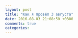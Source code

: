 ```yaml
---
layout: post
title: "Как я провёл 3 августа"
date: 2016-08-03 21:08:50 +0300
comments: true
categories: 
---
```

